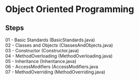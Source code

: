 # Object Oriented Programming

## Steps

01 - Basic Standards (BasicStandards.java)  
02 - Classes and Objects (ClassesAndObjects.java)  
03 - Constructor (Constructor.java)  
04 - MethodOverloading (MethodOverloading.java)  
05 - Inheritance (Inheritance.java)  
06 - AccessModifiers (AccessModifiers.java  
07 - MethodOverriding (MethodOverriding.java)